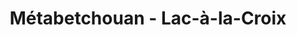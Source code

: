 ---
title: Métabetchouan - Lac-à-la-Croix
url: /metabetchouan-lac-a-la-croix/
latitude: 48.428
longitude: -71.867
---